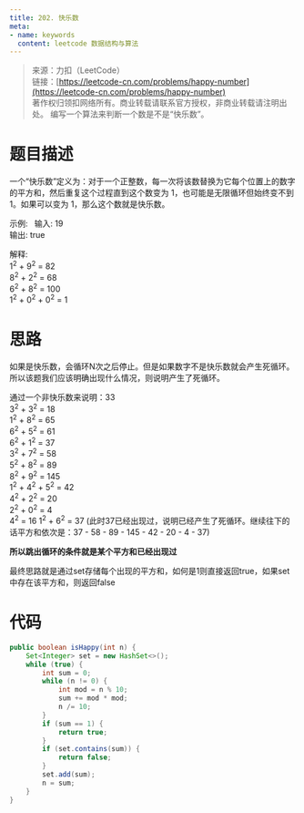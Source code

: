 ```yaml
---
title: 202. 快乐数
meta:
- name: keywords
  content: leetcode 数据结构与算法
---
```

> 来源：力扣（LeetCode）  
链接：[https://leetcode-cn.com/problems/happy-number](https://leetcode-cn.com/problems/happy-number)  
著作权归领扣网络所有。商业转载请联系官方授权，非商业转载请注明出处。
编写一个算法来判断一个数是不是“快乐数”。

# 题目描述
一个“快乐数”定义为：对于一个正整数，每一次将该数替换为它每个位置上的数字的平方和，然后重复这个过程直到这个数变为 1，也可能是无限循环但始终变不到 1。如果可以变为 1，那么这个数就是快乐数。

示例:   
输入: 19  
输出: true  

解释:   
1<sup>2</sup> + 9<sup>2</sup> = 82  
8<sup>2</sup> + 2<sup>2</sup> = 68  
6<sup>2</sup> + 8<sup>2</sup> = 100  
1<sup>2</sup> + 0<sup>2</sup> + 0<sup>2</sup> = 1  


# 思路
如果是快乐数，会循环N次之后停止。但是如果数字不是快乐数就会产生死循环。所以该题我们应该明确出现什么情况，则说明产生了死循环。

通过一个非快乐数来说明：33  
3<sup>2</sup> + 3<sup>2</sup> = 18  
1<sup>2</sup> + 8<sup>2</sup> = 65  
6<sup>2</sup> + 5<sup>2</sup> = 61  
6<sup>2</sup> + 1<sup>2</sup> = 37  
3<sup>2</sup> + 7<sup>2</sup> = 58  
5<sup>2</sup> + 8<sup>2</sup> = 89  
8<sup>2</sup> + 9<sup>2</sup> = 145  
1<sup>2</sup> + 4<sup>2</sup> + 5<sup>2</sup> = 42  
4<sup>2</sup> + 2<sup>2</sup> = 20  
2<sup>2</sup> + 0<sup>2</sup> = 4  
4<sup>2</sup> = 16
1<sup>2</sup> + 6<sup>2</sup> = 37 (此时37已经出现过，说明已经产生了死循环。继续往下的话平方和依次是：37 - 58 - 89 - 145 - 42 - 20 - 4 - 37)

**所以跳出循环的条件就是某个平方和已经出现过**

最终思路就是通过set存储每个出现的平方和，如何是1则直接返回true，如果set中存在该平方和，则返回false


# 代码
```java
public boolean isHappy(int n) {
    Set<Integer> set = new HashSet<>();
    while (true) {
        int sum = 0;
        while (n != 0) {
            int mod = n % 10;
            sum += mod * mod;
            n /= 10;
        }
        if (sum == 1) {
            return true;
        }
        if (set.contains(sum)) {
            return false;
        }
        set.add(sum);
        n = sum;
    }
}
```

